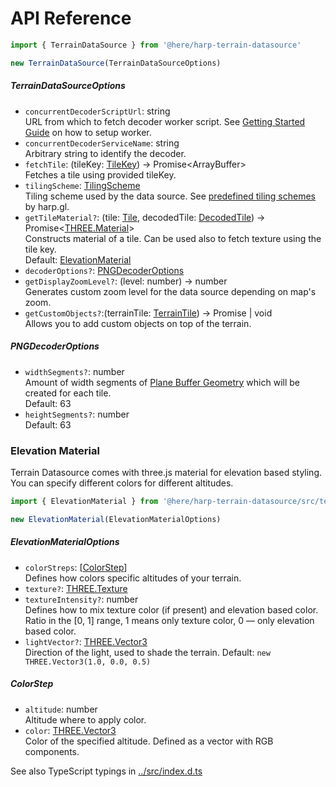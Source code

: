 # API Reference

```javascript
import { TerrainDataSource } from '@here/harp-terrain-datasource'

new TerrainDataSource(TerrainDataSourceOptions)
```

##### TerrainDataSourceOptions

- `concurrentDecoderScriptUrl`: string  
  URL from which to fetch decoder worker script. See [Getting Started Guide](./GettingStartedGuide.md) on how to setup worker.
- `concurrentDecoderServiceName`: string  
  Arbitrary string to identify the decoder.
- `fetchTile`: (tileKey: [TileKey](https://heremaps.github.io/harp.gl/doc/classes/_here_harp_geoutils.tilekey.html)) → Promise<ArrayBuffer\>  
  Fetches a tile using provided tileKey.
- `tilingScheme`: [TilingScheme](https://heremaps.github.io/harp.gl/doc/classes/_here_harp_geoutils.tilingscheme.html)  
  Tiling scheme used by the data source. See [predefined tiling schemes](https://github.com/heremaps/harp.gl/tree/master/%40here/harp-geoutils/lib/tiling) by harp.gl.
- `getTileMaterial?`: (tile: [Tile](https://heremaps.github.io/harp.gl/doc/classes/_here_harp_mapview.tile.html), decodedTile: [DecodedTile](https://heremaps.github.io/harp.gl/doc/interfaces/_here_harp_datasource_protocol.decodedtile.html)) → Promise<[THREE.Material](https://threejs.org/docs/index.html#api/materials/Material)\>  
  Constructs material of a tile. Can be used also to fetch texture using the tile key.  
  Default: [ElevationMaterial](#elevation-material)
- `decoderOptions?`: [PNGDecoderOptions](#PNGDecoderOptions)
- `getDisplayZoomLevel?`: (level: number) → number  
  Generates custom zoom level for the data source depending on map's zoom.
- `getCustomObjects?`:(terrainTile: [TerrainTile](https://github.com/heremaps/harp-terrain-datasource/blob/master/src/terrain-tile.js)) → Promise | void  
  Allows you to add custom objects on top of the terrain.

##### PNGDecoderOptions

* `widthSegments?`: number  
  Amount of width segments of [Plane Buffer Geometry](https://threejs.org/docs/index.html#api/geometries/PlaneBufferGeometry) which will be created for each tile.  
  Default: 63
* `heightSegments?`: number  
  Default: 63

### Elevation Material

Terrain Datasource comes with three.js material for elevation based styling. You can specify different colors for different altitudes.

```js
import { ElevationMaterial } from '@here/harp-terrain-datasource/src/terrain-tile'

new ElevationMaterial(ElevationMaterialOptions)
```

##### ElevationMaterialOptions

* `colorStreps`: [[ColorStep](#colorstep)]  
  Defines how colors specific altitudes of your terrain.
* `texture?`: [THREE.Texture](https://threejs.org/docs/index.html#api/en/textures/Texture)
* `textureIntensity?`: number  
  Defines how to mix texture color (if present) and elevation based color. Ratio in the [0, 1] range, 1 means only texture color, 0 — only elevation based color.
* `lightVector?`: [THREE.Vector3](https://threejs.org/docs/index.html#api/en/math/Vector3)  
  Direction of the light, used to shade the terrain.
  Default: `new THREE.Vector3(1.0, 0.0, 0.5)`

##### ColorStep

* `altitude`: number  
  Altitude where to apply color.
* `color`: [THREE.Vector3](https://threejs.org/docs/index.html#api/en/math/Vector3)  
  Color of the specified altitude. Defined as a vector with RGB components.

See also TypeScript typings in [../src/index.d.ts](../src/index.d.ts)